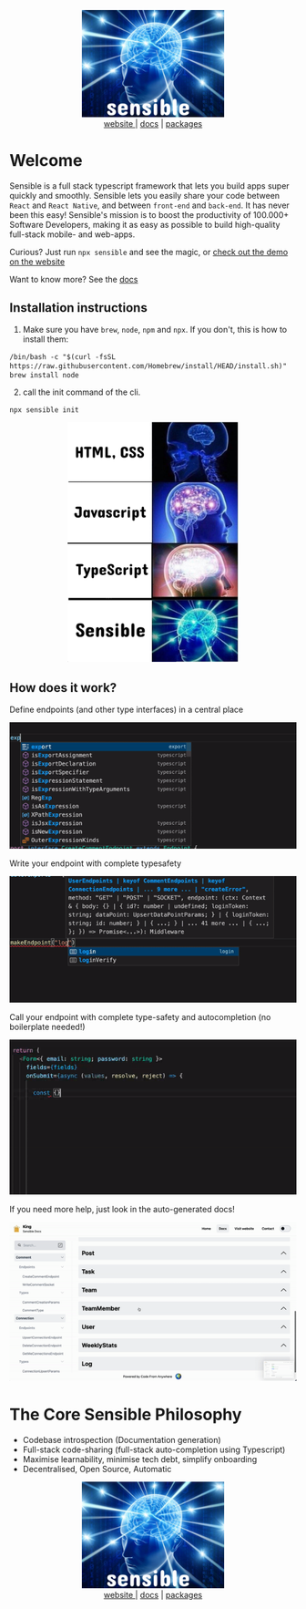 <p align="center">
<a href="https://www.sensibleframework.co" target="_blank">
<img src="./assets/icon2.png" width="250" /><br />
website
</a> |
<a href="https://github.com/Code-From-Anywhere/sensible/tree/main/docs">docs</a> | <a href="https://github.com/Code-From-Anywhere/sensible/tree/main/packages">packages</a>
</p>

# Welcome

Sensible is a full stack typescript framework that lets you build apps super quickly and smoothly. Sensible lets you easily share your code between `React` and `React Native`, and between `front-end` and `back-end`. It has never been this easy! Sensible's mission is to boost the productivity of 100.000+ Software Developers, making it as easy as possible to build high-quality full-stack mobile- and web-apps.

Curious? Just run `npx sensible` and see the magic, or [check out the demo on the website](https://www.sensible.to)

Want to know more? See the [docs](https://doc.sensible.to)

## Installation instructions

1. Make sure you have `brew`, `node`, `npm` and `npx`. If you don't, this is how to install them:

```
/bin/bash -c "$(curl -fsSL https://raw.githubusercontent.com/Homebrew/install/HEAD/install.sh)"
brew install node
```

2. call the init command of the cli.

```
npx sensible init
```

<p align="center">
  <img src="./assets/sensible-meme2.png" width="300" />
</p>

## How does it work?

Define endpoints (and other type interfaces) in a central place

![define](./assets/define-gif2.gif)

Write your endpoint with complete typesafety

![makeEndpoint](./assets/makeEndpoint-gif2.gif)

Call your endpoint with complete type-safety and autocompletion (no boilerplate needed!)

![api](./assets/api-gif2.gif)

If you need more help, just look in the auto-generated docs!

![docs](./assets/docs-gif2.gif)

# The Core Sensible Philosophy

- Codebase introspection (Documentation generation)
- Full-stack code-sharing (full-stack auto-completion using Typescript)
- Maximise learnability, minimise tech debt, simplify onboarding
- Decentralised, Open Source, Automatic

<p align="center">
<a href="https://www.sensibleframework.co" target="_blank">
<img src="./assets/icon2.png" width="250" /><br />
website
</a> |
<a href="https://github.com/Code-From-Anywhere/sensible/tree/main/docs">docs</a> | <a href="https://github.com/Code-From-Anywhere/sensible/tree/main/packages">packages</a>
</p>

